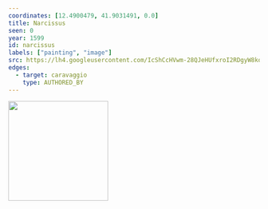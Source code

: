 ```yaml
---
coordinates: [12.4900479, 41.9031491, 0.0]
title: Narcissus
seen: 0
year: 1599
id: narcissus
labels: ["painting", "image"]
src: https://lh4.googleusercontent.com/IcShCcHVwm-28QJeHUfxroI2RDgyW8koeodjC30fC1rScA6gMtdn1VhmlJYZz645bIAG8wZhpQY0xydG_oNm-e4tcyxcQaA1iUWdqHN-M0_LB_DdR0PZ2dBmLDeJwZM
edges:
  - target: caravaggio
    type: AUTHORED_BY
---
```


<img src="https://lh4.googleusercontent.com/IcShCcHVwm-28QJeHUfxroI2RDgyW8koeodjC30fC1rScA6gMtdn1VhmlJYZz645bIAG8wZhpQY0xydG_oNm-e4tcyxcQaA1iUWdqHN-M0_LB_DdR0PZ2dBmLDeJwZM" height="200" width="auto" />
